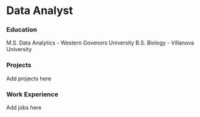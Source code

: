 # Data Analyst

### Education
M.S. Data Analytics - Western Govenors University
B.S. Biology - Villanova University
   
### Projects
Add projects here

### Work Experience
Add jobs here
